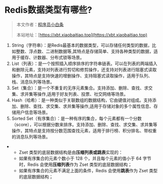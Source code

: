 # Redis数据类型有哪些?

> 本文作者：[程序员小白条](https://github.com/luoye6)
>
> 本站地址：[https://xbt.xiaobaitiao.top](https://xbt.xiaobaitiao.top)
>
1. String（字符串）：是Redis最基本的数据类型，可以存储任何类型的数据，比如整数、浮点数、二进制数据等,其特点是存储简单、支持各种类型的数据，适用于缓存、计数器、分布式锁等场景。
2. List（列表）：是一个按照插入顺序排序的字符串链表。可以在列表的两端插入和删除元素，支持对列表进行剪切和修剪操作，还支持对列表进行阻塞式读取操作，其特点是支持快速的增删操作、支持阻塞式读取操作，适用于队列、栈、消息队列等场景。
3. Set（集合）：是一个不重复的无序元素集合。支持添加、删除、查找、求交集、求并集等操作,适用于好友列表、投票、社交网络等场景。
4. Hash（哈希）：是一种类似于关联数组的数据结构，它由键值对组成。支持添加、删除、查找、求交集、求并集等操作,适用于存储对象的多个属性信息、存储用户信息等场景。
5. Sorted Set（有序集合）：是一种有序的集合，每个元素都有一个分数（score），可以根据分数来排序。支持添加、删除、查找、求交集、求并集等操作，其特点是支持按分数范围查找元素，适用于排行榜、积分排名、带权重的消息队列等场景。

- - Zset 类型的底层数据结构是由**压缩列表或跳表**实现的：
  - 如果有序集合的元素个数小于 128 个，并且每个元素的值小于 64 字节时，Redis 会使用**压缩列表**作为 Zset 类型的底层数据结构；
  - 如果有序集合的元素不满足上面的条件，Redis 会使用**跳表**作为 Zset 类型的底层数据结构；
